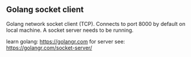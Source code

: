 
## Golang socket client

Golang network socket client (TCP). Connects to port 8000 by default on local machine.
A socket server needs to be running.

learn golang: https://golangr.com
for server see: https://golangr.com/socket-server/
